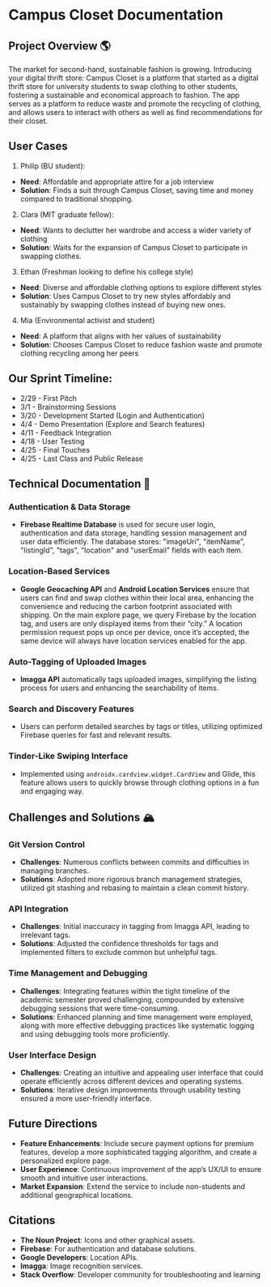 # Campus Closet Documentation

## Project Overview 🌎
The market for second-hand, sustainable fashion is growing. Introducing your digital thrift store: Campus Closet is a platform that started as a digital thrift store for university students to swap clothing to other students, fostering a sustainable and economical approach to fashion. The app serves as a platform to reduce waste and promote the recycling of clothing, and allows users to interact with others as well as find recommendations for their closet.

## User Cases
1) Philip (BU student):
- **Need**: Affordable and appropriate attire for a job interview
- **Solution**: Finds a suit through Campus Closet, saving time and money compared to
traditional shopping.

2) Clara (MIT graduate fellow):
- **Need**: Wants to declutter her wardrobe and access a wider variety of clothing
- **Solution**: Waits for the expansion of Campus Closet to participate in swapping clothes.

3) Ethan (Freshman looking to define his college style)
- **Need**: Diverse and affordable clothing options to explore different styles
- **Solution**: Uses Campus Closet to try new styles affordably and sustainably by swapping
clothes instead of buying new ones.

4) Mia (Environmental activist and student)
- **Need**: A platform that aligns with her values of sustainability
- **Solution**: Chooses Campus Closet to reduce fashion waste and promote clothing recycling
among her peers

## Our Sprint Timeline: 
- 2/29 - First Pitch
- 3/1 - Brainstorming Sessions
- 3/20 - Development Started (Login and Authentication)
- 4/4 - Demo Presentation (Explore and Search features)
- 4/11 - Feedback Integration
- 4/18 - User Testing
- 4/25 - Final Touches
- 4/25 - Last Class and Public Release

## Technical Documentation 🔧

### Authentication & Data Storage
- **Firebase Realtime Database** is used for secure user login, authentication and data storage,
handling session management and user data efficiently. The database stores: "imageUri", "itemName", "listingId", "tags", "location" and "userEmail" fields with each item.
### Location-Based Services
- **Google Geocaching API** and **Android Location Services** ensure that users can find and
swap clothes within their local area, enhancing the convenience and reducing the carbon
footprint associated with shipping. On the main explore page, we query Firebase by the location tag, and users are only displayed items from their “city.”
A location permission request pops up once per device, once it’s accepted, the same device will always have location services enabled for the app.

### Auto-Tagging of Uploaded Images
- **Imagga API** automatically tags uploaded images, simplifying the listing process for users
and enhancing the searchability of items.
### Search and Discovery Features
- Users can perform detailed searches by tags or titles, utilizing optimized Firebase queries for
fast and relevant results.
### Tinder-Like Swiping Interface
- Implemented using `androidx.cardview.widget.CardView` and Glide, this feature allows users
to quickly browse through clothing options in a fun and engaging way.

## Challenges and Solutions 🏔️
### Git Version Control
- **Challenges**: Numerous conflicts between commits and difficulties in managing branches.
- **Solutions**: Adopted more rigorous branch management strategies, utilized git stashing and
rebasing to maintain a clean commit history.
### API Integration
- **Challenges**: Initial inaccuracy in tagging from Imagga API, leading to irrelevant tags.
- **Solutions**: Adjusted the confidence thresholds for tags and implemented filters to exclude
common but unhelpful tags.
### Time Management and Debugging
- **Challenges**: Integrating features within the tight timeline of the academic semester proved
challenging, compounded by extensive debugging sessions that were time-consuming.
- **Solutions**: Enhanced planning and time management were employed, along with more
effective debugging practices like systematic logging and using debugging tools more
proficiently.
### User Interface Design
- **Challenges**: Creating an intuitive and appealing user interface that could operate efficiently
across different devices and operating systems.
- **Solutions**: Iterative design improvements through usability testing ensured a more
user-friendly interface.

## Future Directions
- **Feature Enhancements**: Include secure payment options for premium features, develop a
more sophisticated tagging algorithm, and create a personalized explore page.
- **User Experience**: Continuous improvement of the app’s UX/UI to ensure smooth and
intuitive user interactions.
- **Market Expansion**: Extend the service to include non-students and additional geographical
locations.

## Citations
- **The Noun Project**: Icons and other graphical assets.
- **Firebase**: For authentication and database solutions.
- **Google Developers**: Location APIs.
- **Imagga**: Image recognition services.
- **Stack Overflow**: Developer community for troubleshooting and learning




